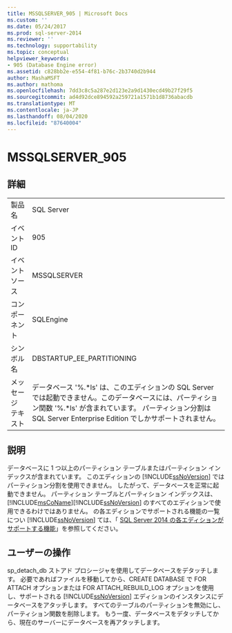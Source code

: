 ```yaml
---
title: MSSQLSERVER_905 | Microsoft Docs
ms.custom: ''
ms.date: 05/24/2017
ms.prod: sql-server-2014
ms.reviewer: ''
ms.technology: supportability
ms.topic: conceptual
helpviewer_keywords:
- 905 (Database Engine error)
ms.assetid: c828bb2e-e554-4f81-b76c-2b3740d2b944
author: MashaMSFT
ms.author: mathoma
ms.openlocfilehash: 7dd3c8c5a287e2d123e2a9d1430ecd49b27f29f5
ms.sourcegitcommit: ad4d92dce894592a259721a1571b1d8736abacdb
ms.translationtype: MT
ms.contentlocale: ja-JP
ms.lasthandoff: 08/04/2020
ms.locfileid: "87640004"
---
```

# <a name="mssqlserver_905"></a>MSSQLSERVER_905
    
## <a name="details"></a>詳細  
  
|||  
|-|-|  
|製品名|SQL Server|  
|イベント ID|905|  
|イベント ソース|MSSQLSERVER|  
|コンポーネント|SQLEngine|  
|シンボル名|DBSTARTUP_EE_PARTITIONING|  
|メッセージ テキスト|データベース '%.*ls' は、このエディションの SQL Server では起動できません。このデータベースには、パーティション関数 '%.\*ls' が含まれています。 パーティション分割は SQL Server Enterprise Edition でしかサポートされません。|  
  
## <a name="explanation"></a>説明  
 データベースに 1 つ以上のパーティション テーブルまたはパーティション インデックスが含まれています。 このエディションの [!INCLUDE[ssNoVersion](../../includes/ssnoversion-md.md)] ではパーティション分割を使用できません。 したがって、データベースを正常に起動できません。 パーティション テーブルとパーティション インデックスは、[!INCLUDE[msCoName](../../includes/msconame-md.md)][!INCLUDE[ssNoVersion](../../includes/ssnoversion-md.md)] のすべてのエディションで使用できるわけではありません。 の各エディションでサポートされる機能の一覧につい [!INCLUDE[ssNoVersion](../../includes/ssnoversion-md.md)] ては、「 [SQL Server 2014 の各エディションがサポートする機能](../../getting-started/features-supported-by-the-editions-of-sql-server-2014.md)」を参照してください。  
  
## <a name="user-action"></a>ユーザーの操作  
 sp_detach_db ストアド プロシージャを使用してデータベースをデタッチします。 必要であればファイルを移動してから、CREATE DATABASE で FOR ATTACH オプションまたは FOR ATTACH_REBUILD_LOG オプションを使用し、サポートされる [!INCLUDE[ssNoVersion](../../includes/ssnoversion-md.md)] エディションのインスタンスにデータベースをアタッチします。 すべてのテーブルのパーティションを無効にし、パーティション関数を削除します。 もう一度、データベースをデタッチしてから、現在のサーバーにデータベースを再アタッチします。  
  
  
